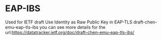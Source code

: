 # EAP-IBS
Used for IETF draft
Use Identity as Raw Public Key in EAP-TLS draft-chen-emu-eap-tls-ibs
you can see more details for the url:https://datatracker.ietf.org/doc/draft-chen-emu-eap-tls-ibs/
